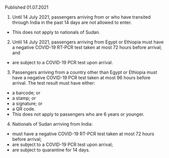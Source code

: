 Published 01.07.2021
1. Until 14 July 2021, passengers arriving from or who have transited through India in the past 14 days are not allowed to enter.
- This does not apply to nationals of Sudan.
2. Until 14 July 2021, passengers arriving from Egypt or Ethiopia must have a negative COVID-19 RT-PCR test taken at most 72 hours before arrival; and 
- are subject to a COVID-19 PCR test upon arrival. 
3. Passengers arriving from a country other than Egypt or Ethiopia must have a negative COVID-19 PCR test taken at most 96 hours before arrival. The test result must have either:
- a barcode; or 
- a stamp; or
- a signature; or
- a QR code.
- This does not apply to passengers who are 6 years or younger. 
4. Nationals of Sudan arriving from India:
- must have a negative COVID-19 RT-PCR test taken at most 72 hours before arrival;
- are subject to a COVID-19 PCR test upon arrival;
- are subject to quarantine for 14 days.

